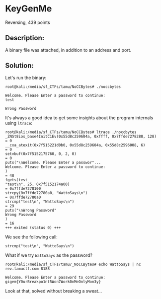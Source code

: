 # KeyGenMe
Reversing, 439 points

## Description:

A binary file was attached, in addition to an address and port.

## Solution:

Let's run the binary:
```console
root@kali:/media/sf_CTFs/tamu/NoCCBytes# ./noccbytes

Welcome. Please Enter a password to continue:
test

Wrong Password
```

It's always a good idea to get some insights about the program internals using `ltrace`:

```console
root@kali:/media/sf_CTFs/tamu/NoCCBytes# ltrace ./noccbytes
_ZNSt8ios_base4InitC1Ev(0x55d8c259604a, 0xffff, 0x7ffde7278288, 128)                                              = 0
__cxa_atexit(0x7f515221d0b0, 0x55d8c259604a, 0x55d8c2596008, 6)                                                   = 0
setvbuf(0x7f5152175760, 0, 2, 0)                                                                                  = 0
puts("\nWelcome. Please Enter a passwor"...
Welcome. Please Enter a password to continue:
)                                                                      = 48
fgets(test
"test\n", 25, 0x7f5152174a00)                                                                               = 0x7ffde7278100
strcpy(0x7ffde72780a0, "WattoSays\n")                                                                             = 0x7ffde72780a0
strcmp("test\n", "WattoSays\n")                                                                                   = 29
puts("\nWrong Password"
Wrong Password
)                                                                                          = 16
+++ exited (status 0) +++
```

We see the following call:
```
strcmp("test\n", "WattoSays\n")     
```

What if we try `WattoSays` as the password?

```console
root@kali:/media/sf_CTFs/tamu/_NoCCBytes# echo WattoSays | nc rev.tamuctf.com 8188

Welcome. Please Enter a password to continue:
gigem{Y0urBreakpo1nt5Won7Work0nMeOnlyMon3y}
```

Look at that, solved without breaking a sweat...